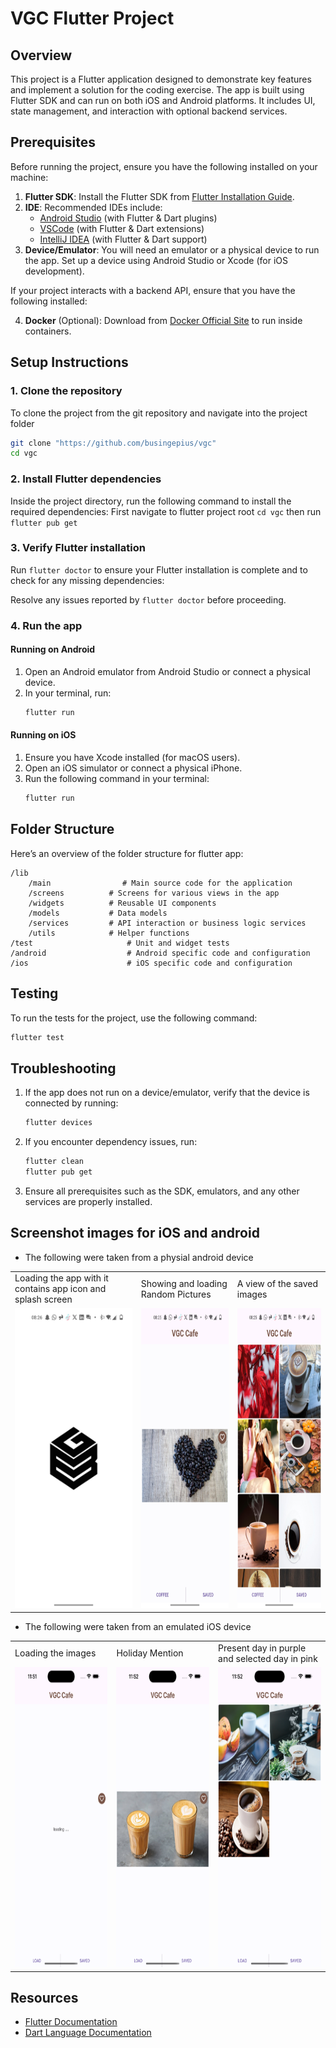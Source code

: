 

# VGC Flutter Project

## Overview
This project is a Flutter application designed to demonstrate key features and implement a solution for the coding exercise. The app is built using Flutter SDK and can run on both iOS and Android platforms. It includes UI, state management, and interaction with optional backend services.

## Prerequisites

Before running the project, ensure you have the following installed on your machine:

1. **Flutter SDK**: Install the Flutter SDK from [Flutter Installation Guide](https://docs.flutter.dev/get-started/install).
2. **IDE**: Recommended IDEs include:
    - [Android Studio](https://developer.android.com/studio) (with Flutter & Dart plugins)
    - [VSCode](https://code.visualstudio.com) (with Flutter & Dart extensions)
    - [IntelliJ IDEA](https://www.jetbrains.com/idea/) (with Flutter & Dart support)
3. **Device/Emulator**: You will need an emulator or a physical device to run the app. Set up a device using Android Studio or Xcode (for iOS development).

If your project interacts with a backend API, ensure that you have the following installed:

4. **Docker** (Optional): Download from [Docker Official Site](https://docs.docker.com/get-docker/) to run inside containers.

## Setup Instructions

### 1. Clone the repository
To clone the project from the git repository and navigate into the project folder
```bash
git clone "https://github.com/busingepius/vgc"
cd vgc
```

### 2. Install Flutter dependencies
Inside the project directory, run the following command to install the required dependencies:
First navigate to flutter project root `cd vgc` then run `flutter pub get`

### 3. Verify Flutter installation
Run `flutter doctor` to ensure your Flutter installation is complete and to check for any missing dependencies:

Resolve any issues reported by `flutter doctor` before proceeding.

### 4. Run the app

#### Running on Android
1. Open an Android emulator from Android Studio or connect a physical device.
2. In your terminal, run:
    ```bash
    flutter run
    ```

#### Running on iOS
1. Ensure you have Xcode installed (for macOS users).
2. Open an iOS simulator or connect a physical iPhone.
3. Run the following command in your terminal:
    ```bash
    flutter run
    ```


## Folder Structure

Here’s an overview of the folder structure for flutter app:

```
/lib
    /main                # Main source code for the application
    /screens          # Screens for various views in the app
    /widgets          # Reusable UI components
    /models           # Data models
    /services         # API interaction or business logic services
    /utils            # Helper functions
/test                     # Unit and widget tests
/android                  # Android specific code and configuration
/ios                      # iOS specific code and configuration
```

## Testing

To run the tests for the project, use the following command:
```bash
flutter test
```

## Troubleshooting

1. If the app does not run on a device/emulator, verify that the device is connected by running:
    ```bash
    flutter devices
    ```

2. If you encounter dependency issues, run:
    ```bash
    flutter clean
    flutter pub get
    ```

3. Ensure all prerequisites such as the SDK, emulators, and any other services are properly installed.

## Screenshot images for iOS and android
- The following were taken from a physial android device
<table>
  <tr>
    <td>Loading the app with it contains app icon and splash screen</td>
     <td>Showing and loading Random Pictures</td>
     <td>A view of the saved images</td>
  </tr>
  <tr>
    <td><img src="./images/screenshoots/android/image_1.jpg" width=270 height=480></td>
    <td><img src="./images/screenshoots/android/image_2.jpg" width=270 height=480></td>
    <td><img src="./images/screenshoots/android/image_3.jpg" width=270 height=480></td>
  </tr>
 </table>

- The following were taken from an emulated iOS device
<table>
  <tr>
    <td>Loading the images</td>
     <td>Holiday Mention</td>
     <td>Present day in purple and selected day in pink</td>
  </tr>
  <tr>
    <td><img src="./images/screenshoots/ios/image_2.png" width=270 height=480></td>
    <td><img src="./images/screenshoots/ios/image_1.png" width=270 height=480></td>
    <td><img src="./images/screenshoots/ios/image_3.png" width=270 height=480></td>
  </tr>
 </table>


## Resources

- [Flutter Documentation](https://docs.flutter.dev/)
- [Dart Language Documentation](https://dart.dev/guides)
